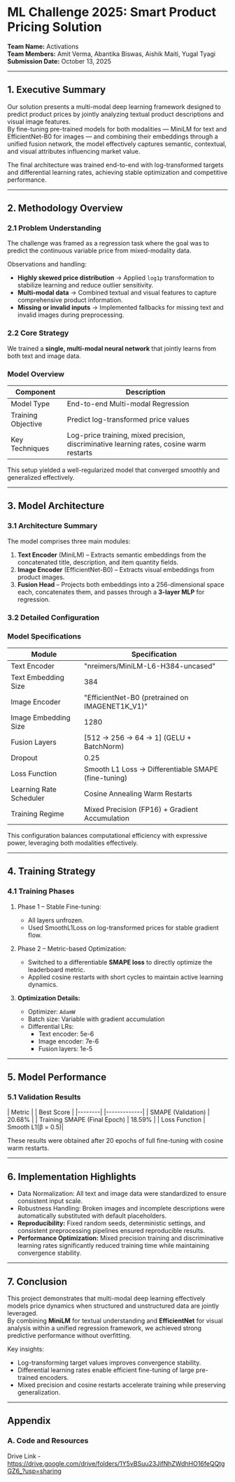 # ML Challenge 2025: Smart Product Pricing Solution

**Team Name:** Activations  
**Team Members:** Amit Verma, Abantika Biswas, Aishik Maiti, Yugal Tyagi  
**Submission Date:** October 13, 2025  

---

## 1. Executive Summary

Our solution presents a multi-modal deep learning framework designed to predict product prices by jointly analyzing textual product descriptions and visual image features.  
By fine-tuning pre-trained models for both modalities — MiniLM for text and EfficientNet-B0 for images — and combining their embeddings through a unified fusion network, the model effectively captures semantic, contextual, and visual attributes influencing market value.  

The final architecture was trained end-to-end with log-transformed targets and differential learning rates, achieving stable optimization and competitive performance.  

---

## 2. Methodology Overview

### 2.1 Problem Understanding
The challenge was framed as a regression task where the goal was to predict the continuous variable price from mixed-modality data.  

Observations and handling:  
- **Highly skewed price distribution** → Applied `log1p` transformation to stabilize learning and reduce outlier sensitivity.  
- **Multi-modal data** → Combined textual and visual features to capture comprehensive product information.  
- **Missing or invalid inputs** → Implemented fallbacks for missing text and invalid images during preprocessing.  

### 2.2 Core Strategy
We trained a **single, multi-modal neural network** that jointly learns from both text and image data.  

### Model Overview

| Component | Description |
|------------|--------------|
| Model Type | End-to-end Multi-modal Regression |
| Training Objective | Predict log-transformed price values |
| Key Techniques | Log-price training, mixed precision, discriminative learning rates, cosine warm restarts |


This setup yielded a well-regularized model that converged smoothly and generalized effectively.

---

## 3. Model Architecture

### 3.1 Architecture Summary
The model comprises three main modules:  

1. **Text Encoder** (MiniLM) – Extracts semantic embeddings from the concatenated title, description, and item quantity fields.  
2. **Image Encoder** (EfficientNet-B0) – Extracts visual embeddings from product images.  
3. **Fusion Head** – Projects both embeddings into a 256-dimensional space each, concatenates them, and passes through a **3-layer MLP** for regression.  

### 3.2 Detailed Configuration

### Model Specifications

| Module | Specification |
|---------|---------------|
| Text Encoder | "nreimers/MiniLM-L6-H384-uncased" |
| Text Embedding Size | 384 |
| Image Encoder | "EfficientNet-B0 (pretrained on IMAGENET1K_V1)" |
| Image Embedding Size | 1280 |
| Fusion Layers | [512 → 256 → 64 → 1] (GELU + BatchNorm) |
| Dropout | 0.25 |
| Loss Function | Smooth L1 Loss → Differentiable SMAPE (fine-tuning) |
| Learning Rate Scheduler | Cosine Annealing Warm Restarts |
| Training Regime | Mixed Precision (FP16) + Gradient Accumulation |


This configuration balances computational efficiency with expressive power, leveraging both modalities effectively.

---

## 4. Training Strategy

### 4.1 Training Phases
1. Phase 1 – Stable Fine-tuning:  
   - All layers unfrozen.  
   - Used SmoothL1Loss on log-transformed prices for stable gradient flow.  

2. Phase 2 – Metric-based Optimization: 
   - Switched to a differentiable **SMAPE loss** to directly optimize the leaderboard metric.  
   - Applied cosine restarts with short cycles to maintain active learning dynamics.  

3. **Optimization Details:**  
   - Optimizer: `AdamW`  
   - Batch size: Variable with gradient accumulation  
   - Differential LRs:  
     - Text encoder: 5e-6  
     - Image encoder: 7e-6  
     - Fusion layers: 1e-5  

---

## 5. Model Performance

### 5.1 Validation Results

| Metric |                         | Best Score |
|--------|                         |-------------|
| SMAPE (Validation)               | 20.68% |
| Training SMAPE (Final Epoch)     | 18.59% |
| Loss Function                    | Smooth L1(β = 0.5)|

These results were obtained after 20 epochs of full fine-tuning with cosine warm restarts.

---

## 6. Implementation Highlights

- Data Normalization: All text and image data were standardized to ensure consistent input scale.  
- Robustness Handling: Broken images and incomplete descriptions were automatically substituted with default placeholders.  
- **Reproducibility:** Fixed random seeds, deterministic settings, and consistent preprocessing pipelines ensured reproducible results.  
- **Performance Optimization:** Mixed precision training and discriminative learning rates significantly reduced training time while maintaining convergence stability.  

---

## 7. Conclusion

This project demonstrates that multi-modal deep learning effectively models price dynamics when structured and unstructured data are jointly leveraged.  
By combining **MiniLM** for textual understanding and **EfficientNet** for visual analysis within a unified regression framework, we achieved strong predictive performance without overfitting.  

Key insights: 
- Log-transforming target values improves convergence stability.  
- Differential learning rates enable efficient fine-tuning of large pre-trained encoders.  
- Mixed precision and cosine restarts accelerate training while preserving generalization.

---

## Appendix

### A. Code and Resources
Drive Link - https://drive.google.com/drive/folders/1Y5vBSuu23JifNhZWdhHO16feQQtgGZ6_?usp=sharing


